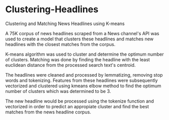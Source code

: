 # Clustering-Headlines
Clustering and Matching News Headlines using K-means

A 75K corpus of news headlines scraped from a News channel's API was used to create a model that clusters these headlines and matches new 
headlines with the closest matches from the corpus.

K-means algorithm was used to cluster and determine the optimum number of clusters. Matching was done by finding the headline with the 
least euclidean distance from the processed search text's centroid.

The headlines were cleaned and processed by lemmatizing, removing stop words and tokenizing. Features from these headlines
were subsequently vectorized and clustered using kmeans elbow method to find the optimum number of clusters which was determined to be 3.

The new headline would be processed using the tokenize function and vectorized in order to predict an appropiate cluster and find the best
matches from the news headline corpus.
